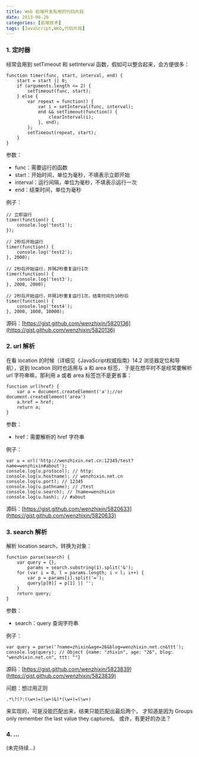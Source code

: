 ```yaml
---
title: Web 前端开发有用的代码片段
date: 2013-06-20
categories: [前端技术]
tags: [JavaScript,Web,代码片段]
---
```


### 1. 定时器

经常会用到 setTimeout 和 setInterval 函数，假如可以整合起来，会方便很多：

    function timer(func, start, interval, end) {
        start = start || 0;
        if (arguments.length <= 2) {
            setTimeout(func, start);
        } else {
            var repeat = function() {
                var i = setInterval(func, interval);
                end && setTimeout(function() {
                    clearInterval(i);
                }, end);
            };
            setTimeout(repeat, start);
        }
    }

参数：

* func：需要运行的函数
* start：开始时间，单位为毫秒，不填表示立即开始
* interval：运行间隔，单位为毫秒，不填表示运行一次
* end：结束时间，单位为毫秒

例子：

    // 立即运行
    timer(function() {
        console.log('test1');
    });

    // 2秒后开始运行
    timer(function() {
        console.log('test2');
    }, 2000);

    // 2秒后开始运行，并隔2秒重复运行1次
    timer(function() {
        console.log('test3');
    }, 2000, 2000);

    // 2秒后开始运行，并隔1秒重复运行1次，结束时间为10秒后
    timer(function() {
        console.log('test4');
    }, 2000, 1000, 10000);

源码：[https://gist.github.com/wenzhixin/5820136](https://gist.github.com/wenzhixin/5820136)

### 2. url 解析

在看 location 的时候（详细见《JavaScript权威指南》14.2 浏览器定位和导航），说到 location 同时也适用与 a 和 area 标签，
于是在想平时不是经常要解析 url 字符串嘛，那利用 a 或者 area 标签岂不是更省事：

    function url(href) {
        var a = document.createElement('a');//or document.createElement('area')
        a.href = href;
        return a;
    }

参数：

* href：需要解析的 href 字符串

例子：

    var u = url('http://wenzhixin.net.cn:12345/test?name=wenzhixin#about');
    console.log(u.protocol); // http:
    console.log(u.hostname); // wenzhixin.net.cn
    console.log(u.port); // 12345
    console.log(u.pathname); // /test
    console.log(u.search); // ?name=wenzhixin
    console.log(u.hash); // #about

源码：[https://gist.github.com/wenzhixin/5820633](https://gist.github.com/wenzhixin/5820633)

### 3. search 解析

解析 location.search，转换为对象：

    function parse(search) {
        var query = {},
            params = search.substring(1).split('&');
        for (var i = 0, l = params.length; i < l; i++) {
            var p = params[i].split('=');
            query[p[0]] = p[1] || '';
        }
        return query;
    }

参数：

* search：query 查询字符串

例子：

    var query = parse('?name=zhixin&age=26&blog=wenzhixin.net.cn&ttt');
    console.log(query); // Object {name: "zhixin", age: "26", blog: "wenzhixin.net.cn", ttt: ""}

源码：[https://gist.github.com/wenzhixin/5823839](https://gist.github.com/wenzhixin/5823839)

问题：想过用正则

	.*\?(?:(\w+)=(\w+)&)*(\w+)=(\w+)

来实现的，可是没能匹配出来，结果只能匹配出最后两个，
才知道是因为 Groups only remember the last value they captured。 或许，有更好的办法？

### 4. ...

(未完待续...)
